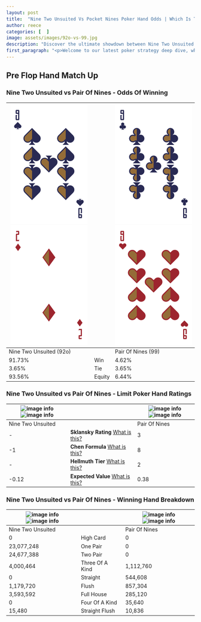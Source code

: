 ```yaml
---
layout: post
title:  "Nine Two Unsuited Vs Pocket Nines Poker Hand Odds | Which Is The Better Hand In Poker? A Complete Guide"
author: reece
categories: [  ]
image: assets/images/92o-vs-99.jpg
description: "Discover the ultimate showdown between Nine Two Unsuited and Pair Of Nines in poker! Uncover the odds, strategies, and scenarios where one hand triumphs over the other. Get ready to up your poker game with this thrilling analysis."
first_paragraph: "<p>Welcome to our latest poker strategy deep dive, where we're pitting two distinct hands against each other in a high-stakes showdown: Nine Two Unsuited vs Pair Of Nines.</p><p>In the dynamic world of poker, every decision counts, and knowing which hand holds the upper hand is key to your success at the table.</p><p>In this article, we'll dissect these two hands, explore the scenarios where one dominates the other, and equip you with the knowledge to make strategic choices that can tip the odds in your favor.</p><p>Get ready to unravel the intriguing dynamics of these poker hands and elevate your game to new heights.</p>"
---
```




[comment]: # (sp0)

## Pre Flop Hand Match Up

<div class="table hand-ratings" markdown="1"> 



### Nine Two Unsuited vs Pair Of Nines - Odds Of Winning


    
| ![image info](assets/images/hand1/9.png) ![image info](assets/images/hand1/2o.png) |  | ![image info](assets/images/hand2/9.png) ![image info](assets/images/hand2/9o.png) |
| -------- | -------- | -------- |
| Nine Two Unsuited (92o) |  | Pair Of Nines (99) |
| 91.73% | Win | 4.62% |
| 3.65% | Tie | 3.65% |
| 93.56% | Equity | 6.44% |




[comment]: # (sp1)



### Nine Two Unsuited vs Pair Of Nines - Limit Poker Hand Ratings


    
| ![image info](https://www.riverpairs.com/assets/images/hand1/9.png) ![image info](https://www.riverpairs.com/assets/images/hand1/2o.png) |  | ![image info](https://www.riverpairs.com/assets/images/hand2/9.png) ![image info](https://www.riverpairs.com/assets/images/hand2/9o.png) |
| -------- | -------- | -------- |
| Nine Two Unsuited |  | Pair Of Nines |
| - | **Sklansky Rating** [What is this?](/sklansky-rating-explained) | 3 |
| -1 | **Chen Formula** [What is this?](/chen-formula-explained) | 8 |
| - | **Hellmuth Tier** [What is this?](/Hellmuth-tier-explained) | 2 |
| -0.12 | **Expected Value** [What is this?](/expected-value-explained) | 0.38 |




[comment]: # (sp2)



### Nine Two Unsuited vs Pair Of Nines - Winning Hand Breakdown


    
| ![image info](https://www.riverpairs.com/assets/images/hand1/9.png) ![image info](https://www.riverpairs.com/assets/images/hand1/2o.png) |  | ![image info](https://www.riverpairs.com/assets/images/hand2/9.png) ![image info](https://www.riverpairs.com/assets/images/hand2/9o.png) |
| -------- | -------- | -------- |
| Nine Two Unsuited |  | Pair Of Nines |
| 0 | High Card | 0 |
| 23,077,248 | One Pair | 0 |
| 24,677,388 | Two Pair | 0 |
| 4,000,464 | Three Of A Kind | 1,112,760 |
| 0 | Straight | 544,608 |
| 1,179,720 | Flush | 857,304 |
| 3,593,592 | Full House | 285,120 |
| 0 | Four Of A Kind | 35,640 |
| 15,480 | Straight Flush | 10,836 |




[comment]: # (sp3)



</div>

[comment]: # (sp4)



[comment]: # (sp5)

